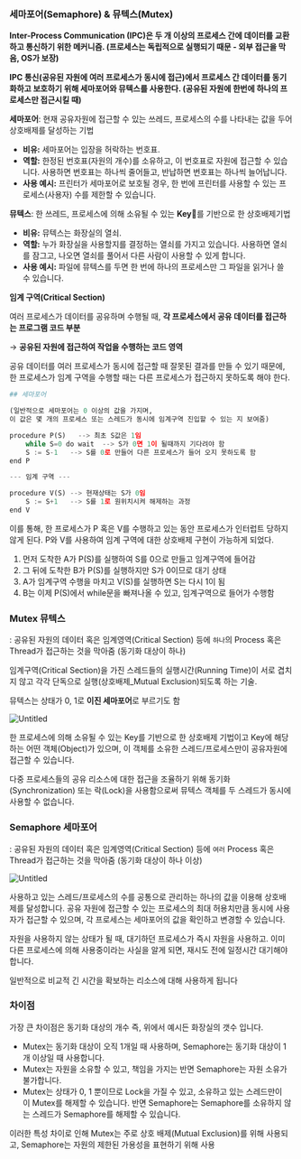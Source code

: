 ### ****세마포어(Semaphore) & 뮤텍스(Mutex)****

**Inter-Process Communication (IPC)은 두 개 이상의 프로세스 간에 데이터를 교환하고 통신하기 위한 메커니즘. (프로세스는 독립적으로 실행되기 때문 - 외부 접근을 막음, OS가 보장)**

**IPC 통신(**공유된 자원에 여러 프로세스가 동시에 접근**)에서 프로세스 간 데이터를 동기화하고 보호하기 위해 세마포어와 뮤텍스를 사용한다. (공유된 자원에 한번에 하나의 프로세스만 접근시킬 때)**

**세마포어**: 현재 공유자원에 접근할 수 있는 쓰레드, 프로세스의 수를 나타내는 값을 두어 상호배제를 달성하는 기법

- **비유:** 세마포어는 입장을 허락하는 번호표.
- **역할:** 한정된 번호표(자원의 개수)를 소유하고, 이 번호표로 자원에 접근할 수 있습니다. 사용하면 번호표는 하나씩 줄어들고, 반납하면 번호표는 하나씩 늘어납니다.
- **사용 예시:** 프린터가 세마포어로 보호될 경우, 한 번에 프린터를 사용할 수 있는 프로세스(사용자) 수를 제한할 수 있습니다.

**뮤텍스**: 한 쓰레드, 프로세스에 의해 소유될 수 있는 **Key**🔑를 기반으로 한 상호배제기법

- **비유:** 뮤텍스는 화장실의 열쇠.
- **역할:** 누가 화장실을 사용할지를 결정하는 열쇠를 가지고 있습니다. 사용하면 열쇠를 잠그고, 나오면 열쇠를 풀어서 다른 사람이 사용할 수 있게 합니다.
- **사용 예시:** 파일에 뮤텍스를 두면 한 번에 하나의 프로세스만 그 파일을 읽거나 쓸 수 있습니다.

**임계 구역(Critical Section)**

여러 프로세스가 데이터를 공유하며 수행될 때, **각 프로세스에서 공유 데이터를 접근하는 프로그램 코드 부분**

→ **공유된 자원에 접근하여 작업을 수행하는 코드 영역**

공유 데이터를 여러 프로세스가 동시에 접근할 때 잘못된 결과를 만들 수 있기 때문에, 한 프로세스가 임계 구역을 수행할 때는 다른 프로세스가 접근하지 못하도록 해야 한다.

```python
## 세마포어

(일반적으로 세마포어는 0 이상의 값을 가지며, 
이 값은 몇 개의 프로세스 또는 스레드가 동시에 임계구역 진입할 수 있는 지 보여줌)

procedure P(S)   --> 최초 S값은 1임 
    while S=0 do wait  --> S가 0면 1이 될때까지 기다려야 함
    S := S-1   --> S를 0로 만들어 다른 프로세스가 들어 오지 못하도록 함
end P

--- 임계 구역 ---

procedure V(S) --> 현재상태는 S가 0임
    S := S+1   --> S를 1로 원위치시켜 해제하는 과정
end V
```

이를 통해, 한 프로세스가 P 혹은 V를 수행하고 있는 동안 프로세스가 인터럽트 당하지 않게 된다. P와 V를 사용하여 임계 구역에 대한 상호배제 구현이 가능하게 되었다.

1. 먼저 도착한 A가 P(S)를 실행하여 S를 0으로 만들고 임계구역에 들어감
2. 그 뒤에 도착한 B가 P(S)를 실행하지만 S가 0이므로 대기 상태
3. A가 임계구역 수행을 마치고 V(S)를 실행하면 S는 다시 1이 됨
4. B는 이제 P(S)에서 while문을 빠져나올 수 있고, 임계구역으로 들어가 수행함

### Mutex 뮤텍스

: 공유된 자원의 데이터 혹은 임계영역(Critical Section) 등에 `하나`의 Process 혹은 Thread가 접근하는 것을 막아줌 (동기화 대상이 하나)

임계구역(Critical Section)을 가진 스레드들의 실행시간(Running Time)이 서로 겹치지 않고 각각 단독으로 실행(상호배제_Mutual Exclusion)되도록 하는 기술.

뮤텍스는 상태가 0, 1로 **이진 세마포어**로 부르기도 함

![Untitled](https://prod-files-secure.s3.us-west-2.amazonaws.com/508e4892-0806-4de8-bdcd-6846439ea664/967b3061-a715-4962-9b50-6008e2fb1d82/Untitled.png)

한 프로세스에 의해 소유될 수 있는 Key를 기반으로 한 상호배제 기법이고 Key에 해당하는 어떤 객체(Object)가 있으며, 이 객체를 소유한 스레드/프로세스만이 공유자원에 접근할 수 있습니다.

다중 프로세스들의 공유 리소스에 대한 접근을 조율하기 위해 동기화(Synchronization) 또는 락(Lock)을 사용함으로써 뮤텍스 객체를 두 스레드가 동시에 사용할 수 없습니다.

### Semaphore 세마포어

: 공유된 자원의 데이터 혹은 임계영역(Critical Section) 등에 `여러` Process 혹은 Thread가 접근하는 것을 막아줌 (동기화 대상이 하나 이상)

![Untitled](https://prod-files-secure.s3.us-west-2.amazonaws.com/508e4892-0806-4de8-bdcd-6846439ea664/995fdc29-e9d8-4ac3-ad01-c99c239dcb92/Untitled.png)

사용하고 있는 스레드/프로세스의 수를 공통으로 관리하는 하나의 값을 이용해 상호배제를 달성합니다. 공유 자원에 접근할 수 있는 프로세스의 최대 허용치만큼 동시에 사용자가 접근할 수 있으며, 각 프로세스는 세마포어의 값을 확인하고 변경할 수 있습니다.

자원을 사용하지 않는 상태가 될 때, 대기하던 프로세스가 즉시 자원을 사용하고. 이미 다른 프로세스에 의해 사용중이라는 사실을 알게 되면, 재시도 전에 일정시간 대기해야 합니다.

일반적으로 비교적 긴 시간을 확보하는 리소스에 대해 사용하게 됩니다

### 차이점

가장 큰 차이점은 동기화 대상의 개수 즉, 위에서 예시든 화장실의 갯수 입니다.

- Mutex는 동기화 대상이 오직 1개일 때 사용하며, Semaphore는 동기화 대상이 1개 이상일 때 사용합니다.
- Mutex는 자원을 소유할 수 있고, 책임을 가지는 반면 Semaphore는 자원 소유가 불가합니다.
- Mutex는 상태가 0, 1 뿐이므로 Lock을 가질 수 있고, 소유하고 있는 스레드만이 이 Mutex를 해제할 수 있습니다. 반면 Semaphore는 Semaphore를 소유하지 않는 스레드가 Semaphore를 해제할 수 있습니다.

이러한 특성 차이로 인해 Mutex는 주로 상호 배제(Mutual Exclusion)를 위해 사용되고, Semaphore는 자원의 제한된 가용성을 표현하기 위해 사용
